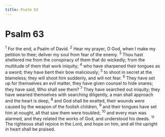 ```yaml
---
title: Psalm 63
---
```

# Psalm 63

<sup>1</sup> For the end, a Psalm of David. <sup>2</sup> Hear my prayer, O God, when I make my petition to thee; deliver my soul from fear of the enemy. <sup>3</sup> Thou hast sheltered me from the conspiracy of them that do wickedly; from the multitude of them that work iniquity; <sup>4</sup> who have sharpened their tongues as a sword; they have bent their bow maliciously; <sup>5</sup> to shoot in secret at the blameless; they will shoot him suddenly, and will not fear. <sup>6</sup> They have set up for themselves an evil matter, they have given counsel to hide snares; they have said, Who shall see them? <sup>7</sup> They have searched out iniquity; they have wearied themselves with searching diligently, a man shall approach and the heart is deep, <sup>8</sup> and God shall be exalted, their wounds were caused by the weapon of the foolish children, <sup>9</sup> and their tongues have set him at nought, all that saw them were troubled; <sup>10</sup> and every man was alarmed, and they related the works of God, and understood his deeds. <sup>11</sup> The righteous shall rejoice in the Lord, and hope on him, and all the upright in heart shall be praised. 